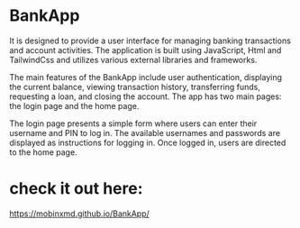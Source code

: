 # BankApp

It is designed to provide a user interface for managing banking transactions and account activities. The application is built using  JavaScript, Html and TailwindCss and utilizes various external libraries and frameworks.

The main features of the BankApp include user authentication, displaying the current balance, viewing transaction history, transferring funds, requesting a loan, and closing the account. The app has two main pages: the login page and the home page.

The login page presents a simple form where users can enter their username and PIN to log in. The available usernames and passwords are displayed as instructions for logging in. Once logged in, users are directed to the home page.

# check it out here:
https://mobinxmd.github.io/BankApp/
